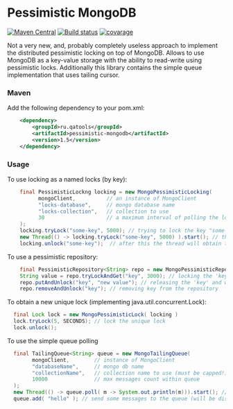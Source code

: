 # Pessimistic MongoDB
[![Maven Central](https://maven-badges.herokuapp.com/maven-central/ru.qatools/pessimistic-mongodb/badge.svg?style=flat)](https://maven-badges.herokuapp.com/maven-central/ru.qatools/pessimistic-mongodb) 
[![Build status](http://ci.qatools.ru/job/pessimistic-mongodb_master-deploy/badge/icon)](http://ci.qatools.ru/job/pessimistic-mongodb_master-deploy/) [![covarage](https://img.shields.io/sonar/http/sonar.qatools.ru/ru.qatools:pessimistic-mongodb/coverage.svg?style=flat)](http://sonar.qatools.ru/dashboard/index/2302)

Not a very new, and, probably completely useless approach to implement the distributed pessimistic locking on top of MongoDB.
Allows to use MongoDB as a key-value storage with the ability to read-write using pessimistic locks.
Additionally this library contains the simple queue implementation that uses tailing cursor.

### Maven

Add the following dependency to your pom.xml:
```xml
    <dependency>
        <groupId>ru.qatools</groupId>
        <artifactId>pessimistic-mongodb</artifactId>
        <version>1.5</version>
    </dependency>
```

### Usage
To use locking as a named locks (by key):
```java
    final PessimisticLockng locking = new MongoPessimisticLocking(
          mongoClient,          // an instance of MongoClient
          "locks-database",     // mongo database name
          "locks-collection",   // collection to use
          30                    // a maximum interval of polling the locks (ms)
    );
    locking.tryLock("some-key", 5000); // trying to lock the key "some-key" with 5s timeout
    new Thread(() -> locking.tryLock("some-key", 5000) ).start(); // thread will wait for 5s 
    locking.unlock("some-key");  // after this the thread will obtain the lock forever
```

To use a pessimistic repository:
```java
    final PessimisticRepository<String> repo = new MongoPessimisticRepository<String>( locking, String.class );
    String value = repo.tryLockAndGet("key", 3000); // locking the 'key'
    repo.putAndUnlock("key", "new value"); // releasing the 'key' and writing 'new value' to the repository
    repo.removeAndUnlock("key"); // removing key from the repository
```

To obtain a new unique lock (implementing java.util.concurrent.Lock):
```java
  final Lock lock = new MongoPessimisticLock( locking )
  lock.tryLock(5, SECONDS); // lock the unique lock
  lock.unlock();
```

To use the simple queue polling
```java
  final TailingQueue<String> queue = new MongoTailingQueue( 
        mongoClient,        // instance of MongoClient
        "databaseName",     // mongo db name
        "collectionName",   // collection name to use (must be capped!)
        10000               // max messages count within queue
  );
  new Thread(() -> queue.poll( m -> System.out.println(m))).start(); // launch polling thread
  queue.add( "hello" ); // send some messages to the queue (will be displayed on console)
```
